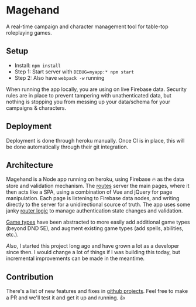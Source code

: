 # Magehand
A real-time campaign and character management tool for table-top roleplaying games.

## Setup
- Install: `npm install`
- Step 1: Start server with `DEBUG=myapp:* npm start`
- Step 2: Also have `webpack -w` running

When running the app locally, you are using on live Firebase data. Security rules are in place to prevent tampering with unathenticated data, but nothing is stopping you from messing up your data/schema for your campaigns & characters.

## Deployment
Deployment is done through heroku manually. Once CI is in place, this will be done automatically through their git integration.

## Architecture
Magehand is a Node app running on heroku, using Firebase 🔥 as the data store and validation mechanism. The [routes](https://github.com/bananatron/mage-hand/blob/master/routes.js) server the main pages, where it then acts like a SPA, using a combination of Vue and jQuery for page manipulation. Each page is listening to Firebase data nodes, and writing directly to the server for a unidirectional source of truth. The app uses some janky [router logic](https://github.com/bananatron/mage-hand/blob/master/frontend/router.js) to manage authentication state changes and validation.

[Game types](https://github.com/bananatron/mage-hand/tree/master/frontend/game_meta) have been abstracted to more easily add additional game types (beyond DND 5E), and augment existing game types (add spells, abilities, etc.).

*Also*, I started this project long ago and have grown a lot as a developer since then. I would change a lot of things if I was building this today, but incremental improvements can be made in the meantime.


## Contribution

There's a list of new features and fixes in [github projects](https://github.com/bananatron/mage-hand/projects/1). Feel free to make a PR and we'll test it and get it up and running. 👍